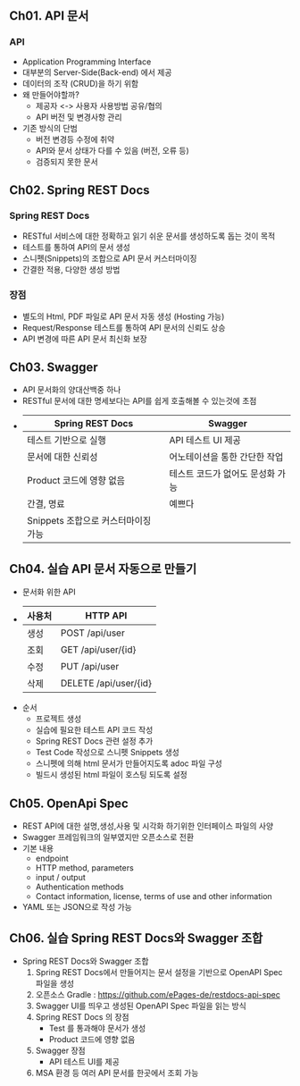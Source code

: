 ## Ch01. API 문서
### API
- Application Programming Interface
- 대부분의 Server-Side(Back-end) 에서 제공
- 데이터의 조작 (CRUD)을 하기 위함 
- 왜 만들어야할까?
    - 제공자 <-> 사용자 사용방법 공유/협의
    - API 버전 및 변경사항 관리
- 기존 방식의 단범
    - 버전 변경등 수정에 취약
    - API와 문서 상태가 다를 수 있음 (버전, 오류 등)
    - 검증되지 못한 문서
## Ch02. Spring REST Docs
### Spring REST Docs
- RESTful 서비스에 대한 정확하고 읽기 쉬운 문서를 생성하도록 돕는 것이 목적
- 테스트를 통하여 API의 문서 생성
- 스니펫(Snippets)의 조합으로 API 문서 커스터마이징
- 간결한 적용, 다양한 생성 방법 
### 장점
- 별도의 Html, PDF 파일로 API 문서 자동 생성 (Hosting 가능)
- Request/Response 테스트를 통하여 API 문서의 신뢰도 상승
- API 변경에 따른 API 문서 최신화 보장 
## Ch03. Swagger
- API 문서화의 양대산백중 하나
- RESTful 문서에 대한 명세보다는 API를 쉽게 호출해볼 수 있는것에 초점
- |Spring REST Docs|Swagger|
  |------------|------------|
  |테스트 기반으로 실행|API 테스트 UI 제공 |
  |문서에 대한 신뢰성| 어노테이션을 통한 간단한 작업 |
  |Product 코드에 영향 없음|테스트 코드가 없어도 문성화 가능|
  |간결, 명료|예쁘다 |
  |Snippets 조합으로 커스터마이징 가능||
## Ch04. 실습 API 문서 자동으로 만들기 
- 문서화 위한 API
-   | 사용처                    | HTTP API              |
    |------------------------|-----------------------|
    | 생성                     | POST /api/user        |
    | 조회                     | GET /api/user/{id}    |
    | 수정                     | PUT /api/user         |
    | 삭제                     | DELETE /api/user/{id} |
- 순서
  - 프로젝트 생성
  - 실습에 필요한 테스트 API 코드 작성
  - Spring REST Docs 관련 설정 추가
  - Test Code 작성으로 스니펫 Snippets 생성
  - 스니펫에 의해 html 문서가 만들어지도록 adoc 파일 구성
  - 빌드시 생성된 html 파일이 호스팅 되도록 설정 
## Ch05. OpenApi Spec
- REST API에 대한 설명,생성,사용 및 시각화 하기위한 인터페이스 파일의 사양
- Swagger 프레임워크의 일부였지만 오픈소스로 전환
- 기본 내용
  - endpoint
  - HTTP method, parameters
  - input / output
  - Authentication methods
  - Contact information, license, terms of use and other information
- YAML 또는 JSON으로 작성 가능
## Ch06. 실습 Spring REST Docs와 Swagger 조합
- Spring REST Docs와 Swagger 조합
  1. Spring REST Docs에서 만들어지는 문서 설정을 기반으로 OpenAPI Spec 파일을 생성
  2. 오픈소스 Gradle : https://github.com/ePages-de/restdocs-api-spec
  3. Swagger UI를 띄우고 생성된 OpenAPI Spec 파일을 읽는 방식 
  4. Spring REST Docs 의 장점
     - Test 를 통과해야 문서가 생성
     - Product 코드에 영향 없음
  5. Swagger 장점
     - API 테스트 UI를 제공
  6. MSA 환경 등 여러 API 문서를 한곳에서 조회 가능 